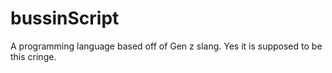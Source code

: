 # bussinScript
A programming language based off of Gen z slang. Yes it is supposed to be this cringe.
